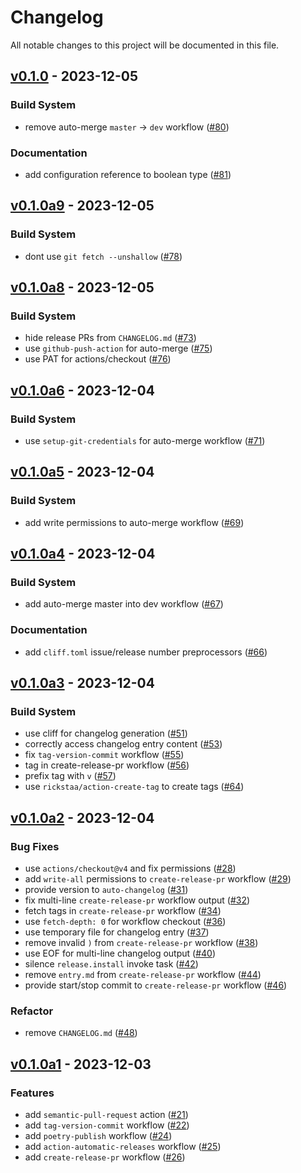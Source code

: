# Changelog

All notable changes to this project will be documented in this file.

## [v0.1.0](https://github.com/eonu/feud/releases/tag/v0.1.0) - 2023-12-05

### Build System

- remove auto-merge `master` -> `dev` workflow ([#80](https://github.com/eonu/feud/issues/80))

### Documentation

- add configuration reference to boolean type ([#81](https://github.com/eonu/feud/issues/81))

## [v0.1.0a9](https://github.com/eonu/feud/releases/tag/v0.1.0a9) - 2023-12-05

### Build System

- dont use `git fetch --unshallow` ([#78](https://github.com/eonu/feud/issues/78))

## [v0.1.0a8](https://github.com/eonu/feud/releases/tag/v0.1.0a8) - 2023-12-05

### Build System

- hide release PRs from `CHANGELOG.md` ([#73](https://github.com/eonu/feud/issues/73))
- use `github-push-action` for auto-merge ([#75](https://github.com/eonu/feud/issues/75))
- use PAT for actions/checkout ([#76](https://github.com/eonu/feud/issues/76))

## [v0.1.0a6](https://github.com/eonu/feud/releases/tag/v0.1.0a6) - 2023-12-04

### Build System

- use `setup-git-credentials` for auto-merge workflow ([#71](https://github.com/eonu/feud/issues/71))

## [v0.1.0a5](https://github.com/eonu/feud/releases/tag/v0.1.0a5) - 2023-12-04

### Build System

- add write permissions to auto-merge workflow ([#69](https://github.com/eonu/feud/issues/69))

## [v0.1.0a4](https://github.com/eonu/feud/releases/tag/v0.1.0a4) - 2023-12-04

### Build System

- add auto-merge master into dev workflow ([#67](https://github.com/eonu/feud/issues/67))

### Documentation

- add `cliff.toml` issue/release number preprocessors ([#66](https://github.com/eonu/feud/issues/66))

## [v0.1.0a3](https://github.com/eonu/feud/releases/tag/v0.1.0a3) - 2023-12-04

### Build System

- use cliff for changelog generation ([#51](https://github.com/eonu/feud/issues/51))
- correctly access changelog entry content ([#53](https://github.com/eonu/feud/issues/53))
- fix `tag-version-commit` workflow ([#55](https://github.com/eonu/feud/issues/55))
- tag in create-release-pr workflow ([#56](https://github.com/eonu/feud/issues/56))
- prefix tag with `v` ([#57](https://github.com/eonu/feud/issues/57))
- use `rickstaa/action-create-tag` to create tags ([#64](https://github.com/eonu/feud/issues/64))

## [v0.1.0a2](https://github.com/eonu/feud/releases/tag/v0.1.0a2) - 2023-12-04

### Bug Fixes

- use `actions/checkout@v4` and fix permissions ([#28](https://github.com/eonu/feud/issues/28))
- add `write-all` permissions to `create-release-pr` workflow ([#29](https://github.com/eonu/feud/issues/29))
- provide version to `auto-changelog` ([#31](https://github.com/eonu/feud/issues/31))
- fix multi-line `create-release-pr` workflow output ([#32](https://github.com/eonu/feud/issues/32))
- fetch tags in `create-release-pr` workflow ([#34](https://github.com/eonu/feud/issues/34))
- use `fetch-depth: 0` for workflow checkout ([#36](https://github.com/eonu/feud/issues/36))
- use temporary file for changelog entry ([#37](https://github.com/eonu/feud/issues/37))
- remove invalid `)` from `create-release-pr` workflow ([#38](https://github.com/eonu/feud/issues/38))
- use EOF for multi-line changelog output ([#40](https://github.com/eonu/feud/issues/40))
- silence `release.install` invoke task ([#42](https://github.com/eonu/feud/issues/42))
- remove `entry.md` from `create-release-pr` workflow ([#44](https://github.com/eonu/feud/issues/44))
- provide start/stop commit to `create-release-pr` workflow ([#46](https://github.com/eonu/feud/issues/46))

### Refactor

- remove `CHANGELOG.md` ([#48](https://github.com/eonu/feud/issues/48))

## [v0.1.0a1](https://github.com/eonu/feud/releases/tag/v0.1.0a1) - 2023-12-03

### Features

- add `semantic-pull-request` action ([#21](https://github.com/eonu/feud/issues/21))
- add `tag-version-commit` workflow ([#22](https://github.com/eonu/feud/issues/22))
- add `poetry-publish` workflow ([#24](https://github.com/eonu/feud/issues/24))
- add `action-automatic-releases` workflow ([#25](https://github.com/eonu/feud/issues/25))
- add `create-release-pr` workflow ([#26](https://github.com/eonu/feud/issues/26))

<!-- generated by git-cliff -->
